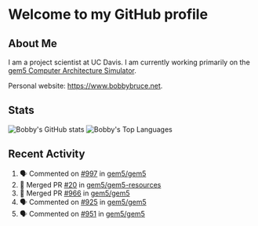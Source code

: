 # Welcome to my GitHub profile

## About Me

I am a project scientist at UC Davis. I am currently working primarily on the [gem5 Computer Architecture Simulator](https://github.com/gem5).

Personal website: <https://www.bobbybruce.net>.

## Stats

![Bobby's GitHub stats](https://github-readme-stats.vercel.app/api?username=bobbyrbruce&show_icons=true&theme=responsive&include_all_commits=true&count_private=true&show=reviews&disable_animations=true)
![Bobby's Top Languages ](https://github-readme-stats.vercel.app/api/top-langs/?username=bobbyrbruce&layout=compact&theme=responsive&count_private=true&langs_count=10&disable_animations=true)

## Recent Activity

<!--START_SECTION:activity-->
1. 🗣 Commented on [#997](https://github.com/gem5/gem5/issues/997#issuecomment-2043801643) in [gem5/gem5](https://github.com/gem5/gem5)
2. 🎉 Merged PR [#20](https://github.com/gem5/gem5-resources/pull/20) in [gem5/gem5-resources](https://github.com/gem5/gem5-resources)
3. 🎉 Merged PR [#966](https://github.com/gem5/gem5/pull/966) in [gem5/gem5](https://github.com/gem5/gem5)
4. 🗣 Commented on [#925](https://github.com/gem5/gem5/pull/925#issuecomment-2043777163) in [gem5/gem5](https://github.com/gem5/gem5)
5. 🗣 Commented on [#951](https://github.com/gem5/gem5/pull/951#issuecomment-2043229251) in [gem5/gem5](https://github.com/gem5/gem5)
<!--END_SECTION:activity-->
